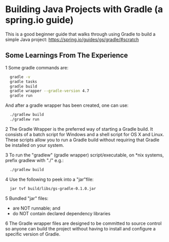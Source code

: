# Building Java Projects with Gradle (a spring.io guide)

This is a good beginner guide that walks through using Gradle to build a simple Java project:
<https://spring.io/guides/gs/gradle/#scratch>

## Some Learnings From The Experience

1 Some gradle commands are:

  ``` bash
    gradle -v
    gradle tasks
    gradle build
    gradle wrapper --gradle-version 4.7
    gradle run
  ```

  And after a gradle wrapper has been created, one can use:

  ``` bash
    ./gradlew build
    ./gradlew run
  ```

2 The Gradle Wrapper is the preferred way of starting a Gradle build. It consists of a batch script for Windows and 
   a shell script for OS X and Linux. These scripts allow you to run a Gradle build without requiring that Gradle be installed 
   on your system.

3 To run the "gradlew" (gradle wrapper) script/executable, on *nix systems,  prefix gradlew with "./" e.g.:

  ``` bash
    ./gradlew build
  ```  

4 Use the following to peek into a "jar"file:

  ``` bash
    jar tvf build/libs/gs-gradle-0.1.0.jar
  ```

5 Bundled "jar" files:

- are NOT runnable; and
- do NOT contain declared dependency libraries

6 The Gradle wrapper files are designed to be committed to source control so anyone can build the project without having
   to install and configure a specific version of Gradle.  
